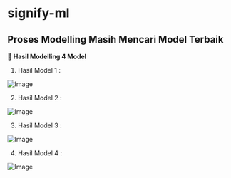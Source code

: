 # signify-ml
## Proses Modelling Masih Mencari Model Terbaik
📌  **Hasil Modelling 4 Model**

1. Hasil Model 1 :

![Image](https://github.com/user-attachments/assets/9d26d3ed-f588-4802-bfb6-f8c3130c9197)

2. Hasil Model 2 :

![Image](https://github.com/user-attachments/assets/16ae1f6b-e15c-42ef-8b12-d331237c0453)

3. Hasil Model 3 :

![Image](https://github.com/user-attachments/assets/ede11f36-e949-4164-aab8-662d8dc59c4b)

4. Hasil Model 4 :
   
![Image](https://github.com/user-attachments/assets/05276014-f88d-4bb4-aaf7-f6e0938f2760)
